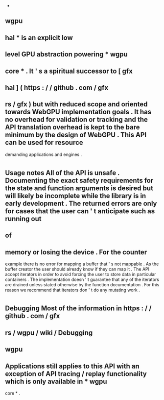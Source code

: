 *
wgpu
-
hal
*
is
an
explicit
low
-
level
GPU
abstraction
powering
*
wgpu
-
core
*
.
It
'
s
a
spiritual
successor
to
[
gfx
-
hal
]
(
https
:
/
/
github
.
com
/
gfx
-
rs
/
gfx
)
but
with
reduced
scope
and
oriented
towards
WebGPU
implementation
goals
.
It
has
no
overhead
for
validation
or
tracking
and
the
API
translation
overhead
is
kept
to
the
bare
minimum
by
the
design
of
WebGPU
.
This
API
can
be
used
for
resource
-
demanding
applications
and
engines
.
#
Usage
notes
All
of
the
API
is
unsafe
.
Documenting
the
exact
safety
requirements
for
the
state
and
function
arguments
is
desired
but
will
likely
be
incomplete
while
the
library
is
in
early
development
.
The
returned
errors
are
only
for
cases
that
the
user
can
'
t
anticipate
such
as
running
out
-
of
-
memory
or
losing
the
device
.
For
the
counter
-
example
there
is
no
error
for
mapping
a
buffer
that
'
s
not
mappable
.
As
the
buffer
creator
the
user
should
already
know
if
they
can
map
it
.
The
API
accept
iterators
in
order
to
avoid
forcing
the
user
to
store
data
in
particular
containers
.
The
implementation
doesn
'
t
guarantee
that
any
of
the
iterators
are
drained
unless
stated
otherwise
by
the
function
documentation
.
For
this
reason
we
recommend
that
iterators
don
'
t
do
any
mutating
work
.
#
Debugging
Most
of
the
information
in
https
:
/
/
github
.
com
/
gfx
-
rs
/
wgpu
/
wiki
/
Debugging
-
wgpu
-
Applications
still
applies
to
this
API
with
an
exception
of
API
tracing
/
replay
functionality
which
is
only
available
in
*
wgpu
-
core
*
.
